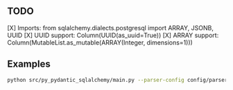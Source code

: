 ## TODO

[X] Imports: from sqlalchemy.dialects.postgresql import ARRAY, JSONB, UUID
[X] UUID support: Column(UUID(as_uuid=True))
[X] ARRAY support: Column(MutableList.as_mutable(ARRAY(Integer, dimensions=1)))

## Examples

```bash
python src/py_pydantic_sqlalchemy/main.py --parser-config config/parser_config.example.yaml workspace/pydantic_user.py workspace/sqla_user.py
```
